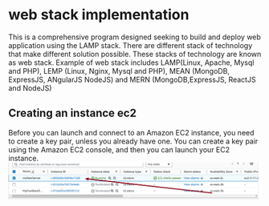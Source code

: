 # web stack implementation
This is a comprehensive program designed seeking to build and deploy web application using the LAMP stack. There are different stack of technology that make different solution possible. These stacks of technology are known as web stack. Example of web stack includes LAMP(Linux, Apache, Mysql and PHP), LEMP (Linux, Nginx, Mysql and PHP), MEAN (MongoDB, ExpressJS, ANgularJS NodeJS) and MERN (MongoDB,ExpressJS, ReactJS and NodeJS)

## Creating an instance ec2

Before you can launch and connect to an Amazon EC2 instance, you need to create a key pair, unless you already have one. You can create a key pair using the Amazon EC2 console, and then you can launch your EC2 instance.
![](./img/01.creating_instance.png)